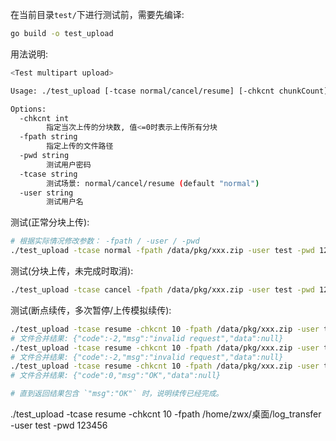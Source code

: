在当前目录`test/`下进行测试前，需要先编译:

```bash
go build -o test_upload
```

用法说明:

```bash
<Test multipart upload>

Usage: ./test_upload [-tcase normal/cancel/resume] [-chkcnt chunkCount] [-fpath filePath] [-user username] [-pwd password]

Options:
  -chkcnt int
    	指定当次上传的分块数, 值<=0时表示上传所有分块
  -fpath string
    	指定上传的文件路径
  -pwd string
    	测试用户密码
  -tcase string
    	测试场景: normal/cancel/resume (default "normal")
  -user string
    	测试用户名
```

测试(正常分块上传):

```bash
# 根据实际情况修改参数： -fpath / -user / -pwd
./test_upload -tcase normal -fpath /data/pkg/xxx.zip -user test -pwd 123456

```

测试(分块上传，未完成时取消):

```bash
./test_upload -tcase cancel -fpath /data/pkg/xxx.zip -user test -pwd 123456
```

测试(断点续传，多次暂停/上传模拟续传):

```bash
./test_upload -tcase resume -chkcnt 10 -fpath /data/pkg/xxx.zip -user test -pwd 123456
# 文件合并结果: {"code":-2,"msg":"invalid request","data":null}
./test_upload -tcase resume -chkcnt 10 -fpath /data/pkg/xxx.zip -user test -pwd 123456
# 文件合并结果: {"code":-2,"msg":"invalid request","data":null}
./test_upload -tcase resume -chkcnt 10 -fpath /data/pkg/xxx.zip -user test -pwd 123456
# 文件合并结果: {"code":0,"msg":"OK","data":null} 

# 直到返回结果包含 `"msg":"OK"` 时，说明续传已经完成。
```
./test_upload -tcase resume -chkcnt 10 -fpath /home/zwx/桌面/log_transfer -user test -pwd 123456

